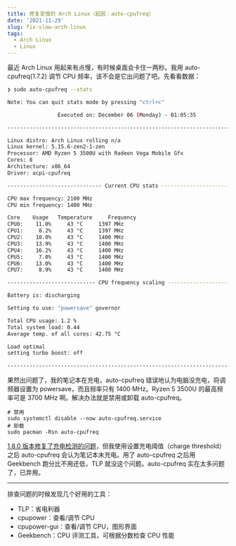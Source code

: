 ```yaml
---
title: 修复变慢的 Arch Linux（起因：auto-cpufreq）
date: '2021-11-29'
slug: fix-slow-arch-linux
tags:
  - Arch Linux
  - Linux
---
```


最近 Arch Linux 用起来有点慢，有时候桌面会卡住一两秒。我用 auto-cpufreq(1.7.2) 调节 CPU 频率，该不会是它出问题了吧。先看看数据：

```bash
❯ sudo auto-cpufreq --stats

Note: You can quit stats mode by pressing "ctrl+c"

                Executed on: December 06 (Monday) - 01:05:35

-------------------------------------------------------------------------------

Linux distro: Arch Linux rolling n/a
Linux kernel: 5.15.6-zen2-1-zen
Processor: AMD Ryzen 5 3500U with Radeon Vega Mobile Gfx
Cores: 8
Architecture: x86_64
Driver: acpi-cpufreq

------------------------------ Current CPU stats ------------------------------

CPU max frequency: 2100 MHz
CPU min frequency: 1400 MHz

Core    Usage   Temperature     Frequency
CPU0:    11.0%     43 °C     1397 MHz
CPU1:     8.2%     43 °C     1397 MHz
CPU2:    10.0%     43 °C     1400 MHz
CPU3:    13.9%     43 °C     1400 MHz
CPU4:    16.2%     43 °C     1400 MHz
CPU5:     7.0%     43 °C     1400 MHz
CPU6:    13.0%     43 °C     1400 MHz
CPU7:     8.9%     43 °C     1400 MHz

---------------------------- CPU frequency scaling ----------------------------

Battery is: discharging

Setting to use: "powersave" governor

Total CPU usage: 1.2 %
Total system load: 0.44
Average temp. of all cores: 42.75 °C

Load optimal
setting turbo boost: off

-------------------------------------------------------------------------------
```

果然出问题了，我的笔记本在充电，auto-cpufreq 错误地认为电脑没充电，将调频器设置为 powersave，而且频率只有 1400 MHz。Ryzen 5 3500U 的最高频率可是 3700 MHz 啊。解决办法就是禁用或卸载 auto-cpufreq。

```
# 禁用
sudo systemctl disable --now auto-cpufreq.service
# 卸载
sudo pacman -Rsn auto-cpufreq
```

[1.8.0 版本修复了充电检测的问题](https://github.com/AdnanHodzic/auto-cpufreq/issues/281#issuecomment-986220028)，但我使用设置充电阈值（charge threshold）之后 auto-cpufreq 会认为笔记本未充电。用了 auto-cpufreq 之后用 Geekbench 跑分比不用还低，TLP 就没这个问题。auto-cpufreq 实在太多问题了，已弃用。

---

排查问题的时候发现几个好用的工具：

- TLP：省电利器
- cpupower：查看/调节 CPU
- cpupower-gui：查看/调节 CPU，图形界面
- Geekbench：CPU 评测工具，可根据分数检查 CPU 性能